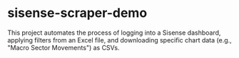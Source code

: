 # sisense-scraper-demo

This project automates the process of logging into a Sisense dashboard, applying filters from an Excel file, and downloading specific chart data (e.g., "Macro Sector Movements") as CSVs.
